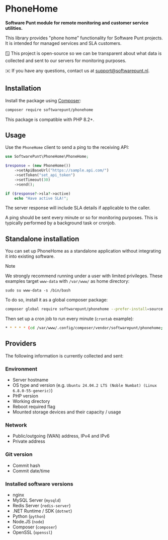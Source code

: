# PhoneHome
**Software Punt module for remote monitoring and customer service utilities.**

This library provides "phone home" functionality for Software Punt projects. It is intended for managed services and SLA customers.

🪟 This project is open-source so we can be transparent about what data is collected and sent to our servers for monitoring purposes.

✉️ If you have any questions, contact us at [support@softwarepunt.nl](mailto:support@softwarepunt.nl).

## Installation

Install the package using [Composer](https://getcomposer.org/):

```bash
composer require softwarepunt/phonehome
```

This package is compatible with PHP 8.2+.

## Usage

Use the `PhoneHome` client to send a ping to the receiving API:

```php
use SoftwarePunt\PhoneHome\PhoneHome;

$response = (new PhoneHome())
    ->setApiBaseUrl("https://sample.api.com/")
    ->setToken("set_api_token")
    ->setTimeout(30)
    ->send();

if ($response?->sla?->active)
    echo "Have active SLA!";
```

The server response will include SLA details if applicable to the caller.

A ping should be sent every minute or so for monitoring purposes. This is typically performed by a background task or cronjob.

## Standalone installation
You can set up PhoneHome as a standalone application without integrating it into existing software.

> [!NOTE]  
> We strongly recommend running under a user with limited privileges. These examples target `www-data` with `/var/www/` as home directory:
> 
> ```
> sudo su www-data -s /bin/bash
> ```

To do so, install it as a global composer package:
```bash
composer global require softwarepunt/phonehome --prefer-install=source
```

Then set up a cron job to run every minute (`crontab` example):
```bash
* * * * * (cd /var/www/.config/composer/vendor/softwarepunt/phonehome; TOKEN=SET_ME /var/www/.config/composer/vendor/bin/sp-phone-home)
```

## Providers
The following information is currently collected and sent:

### Environment
 - Server hostname
 - OS type and version (e.g. `Ubuntu 24.04.2 LTS (Noble Numbat) (Linux 6.8.0-55-generic)`)
 - PHP version
 - Working directory
 - Reboot required flag
 - Mounted storage devices and their capacity / usage

### Network
 - Public/outgoing (WAN) address, IPv4 and IPv6
 - Private address

### Git version
 - Commit hash
 - Commit date/time

### Installed software versions
 - nginx
 - MySQL Server (`mysqld`)
 - Redis Server (`redis-server`)
 - .NET Runtime / SDK (`dotnet`)
 - Python (`python`)
 - Node.JS (`node`)
 - Composer (`composer`)
 - OpenSSL (`openssl`)
